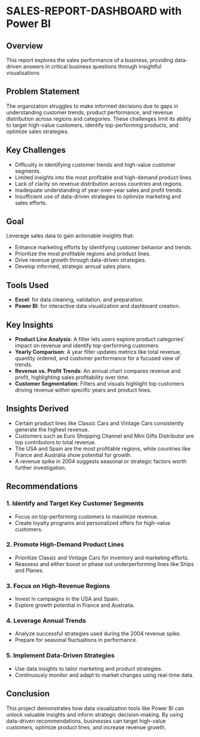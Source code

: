 # SALES-REPORT-DASHBOARD with Power BI

## Overview 
This report explores the sales performance of a business, providing data-driven answers in critical business questions through insightful visualisations

## Problem Statement
The organization struggles to make informed decisions due to gaps in understanding customer trends, product performance, and revenue distribution across regions and categories. These challenges limit its ability to target high-value customers, identify top-performing products, and optimize sales strategies.

## Key Challenges
- Difficulty in identifying customer trends and high-value customer segments.
- Limited insights into the most profitable and high-demand product lines.
- Lack of clarity on revenue distribution across countries and regions.
- Inadequate understanding of year-over-year sales and profit trends.
- Insufficient use of data-driven strategies to optimize marketing and sales efforts.

## Goal
Leverage sales data to gain actionable insights that:
- Enhance marketing efforts by identifying customer behavior and trends.
- Prioritize the most profitable regions and product lines.
- Drive revenue growth through data-driven strategies.
- Develop informed, strategic annual sales plans.

## Tools Used
- **Excel**: for data cleaning, validation, and preparation.
- **Power BI**: for interactive data visualization and dashboard creation.

## Key Insights
- **Product Line Analysis**: A filter lets users explore product categories’ impact on revenue and identify top-performing customers.
- **Yearly Comparison**: A year filter updates metrics like total revenue, quantity ordered, and customer performance for a focused view of trends.
- **Revenue vs. Profit Trends**: An annual chart compares revenue and profit, highlighting sales profitability over time.
- **Customer Segmentation**: Filters and visuals highlight top customers driving revenue within specific years and product lines.


## Insights Derived
- Certain product lines like Classic Cars and Vintage Cars consistently generate the highest revenue.
- Customers such as Euro Shopping Channel and Mini Gifts Distributor are top contributors to total revenue.
- The USA and Spain are the most profitable regions, while countries like France and Australia show potential for growth.
- A revenue spike in 2004 suggests seasonal or strategic factors worth further investigation.

## Recommendations
### 1. Identify and Target Key Customer Segments
- Focus on top-performing customers to maximize revenue.
- Create loyalty programs and personalized offers for high-value customers.

### 2. Promote High-Demand Product Lines
- Prioritize Classic and Vintage Cars for inventory and marketing efforts.
- Reassess and either boost or phase out underperforming lines like Ships and Planes.

### 3. Focus on High-Revenue Regions
- Invest in campaigns in the USA and Spain.
- Explore growth potential in France and Australia.

### 4. Leverage Annual Trends
- Analyze successful strategies used during the 2004 revenue spike.
- Prepare for seasonal fluctuations in performance.

### 5. Implement Data-Driven Strategies
- Use data insights to tailor marketing and product strategies.
- Continuously monitor and adapt to market changes using real-time data.

## Conclusion
This project demonstrates how data visualization tools like Power BI can unlock valuable insights and inform strategic decision-making. By using data-driven recommendations, businesses can target high-value customers, optimize product lines, and increase revenue growth.
